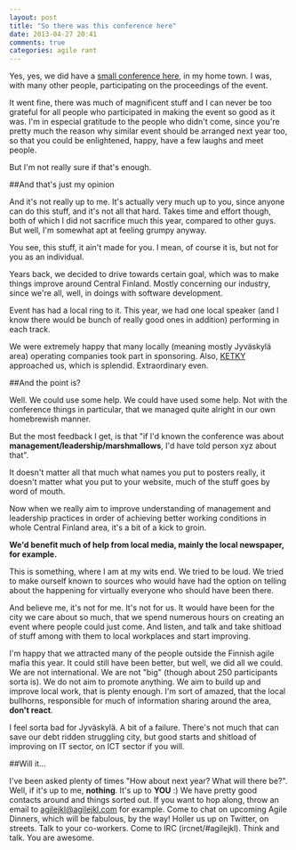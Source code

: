 ```yaml
---
layout: post
title: "So there was this conference here"
date: 2013-04-27 20:41
comments: true
categories: agile rant 
---
```


Yes, yes, we did have a [small conference here](http://www.agilejkl.com), in my home town. I was, with many other people, participating on the proceedings of the event.

It went fine, there was much of magnificent stuff and I can never be too grateful for all people who participated in making the event so good as it was. I'm in especial gratitude to the people who didn't come, since you're pretty much the reason why similar event should be arranged next year too, so that you could be enlightened, happy, have a few laughs and meet people.

But I'm not really sure if that's enough.

##And that's just my opinion

And it's not really up to me. It's actually very much up to you, since anyone can do this stuff, and it's not all that hard. Takes time and effort though, both of which I did not sacrifice much this year, compared to other guys.
 But well, I'm somewhat apt at feeling grumpy anyway.

You see, this stuff, it ain't made for you. I mean, of course it is, but not for you as an individual.

Years back, we decided to drive towards certain goal, which was to make things improve around Central Finland. Mostly concerning our industry, since we're all, well, in doings with software development.

Event has had a local ring to it. This year, we had one local speaker (and I know there would be bunch of really good ones in addition) performing in each track.

We were extremely happy that many locally (meaning mostly Jyväskylä area) operating companies took part in sponsoring. Also, [KETKY](http://www.ketky.fi/) approached us, which is splendid. Extraordinary even.

##And the point is?

Well. We could use some help. We could have used some help. Not with the conference things in particular, that we managed quite alright in our own homebrewish manner.

But the most feedback I get, is that "if I'd known the conference was about **management/leadership/marshmallows**, I'd have told person xyz about that".

It doesn't matter all that much what names you put to posters really, it doesn't matter what you put to your website, much of the stuff goes by word of mouth.

Now when we really aim to improve understanding of management and leadership practices in order of achieving better working conditions in whole Central Finland area, it's a bit of a kick to groin.

**We'd benefit much of help from local media, mainly the local newspaper, for example.**

This is something, where I am at my wits end. We tried to be loud. We tried to make ourself known to sources who would have had the option on telling about the happening for virtually everyone who should have been there.

And believe me, it's not for me. It's not for us. It would have been for the city we care about so much, that we spend numerous hours on creating an event where people could just come. And listen, and talk and take shitload of stuff among with them to local workplaces and start improving.

I'm happy that we attracted many of the people outside the Finnish agile mafia this year. It could still have been better, but well, we did all we could. We are not international. We are not "big" (though about 250 participants sorta is). We do not aim to promote anything. We aim to build up and improve local work, that is plenty enough. I'm sort of amazed, that the local bullhorns, responsible for much of information sharing around the area, **don't react**.  

I feel sorta bad for Jyväskylä. A bit of a failure. There's not much that can save our debt ridden struggling city, but good starts and shitload of improving on IT sector, on ICT sector if you will.

##Will it...

I've been asked plenty of times "How about next year? What will there be?". Well, if it's up to me, **nothing**. It's up to **YOU** :) We have pretty good contacts around and things sorted out. If you want to hop along, throw an email to agilejkl@agilejkl.com for example. Come to chat on upcoming Agile Dinners, which will be fabulous, by the way! Holler us up on Twitter, on streets. Talk to your co-workers. Come to IRC (ircnet/#agilejkl). Think and talk. You are awesome.
